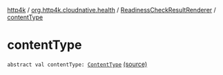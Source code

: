 [http4k](../../index.md) / [org.http4k.cloudnative.health](../index.md) / [ReadinessCheckResultRenderer](index.md) / [contentType](./content-type.md)

# contentType

`abstract val contentType: `[`ContentType`](../../org.http4k.core/-content-type/index.md) [(source)](https://github.com/http4k/http4k/blob/master/http4k-cloudnative/src/main/kotlin/org/http4k/cloudnative/health/ReadinessCheckResultRenderer.kt#L11)